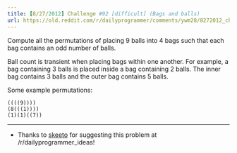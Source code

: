 ```yaml
---
title: [8/27/2012] Challenge #92 [difficult] (Bags and balls)
url: https://old.reddit.com/r/dailyprogrammer/comments/ywm28/8272012_challenge_92_difficult_bags_and_balls/
---
```


Compute all the permutations of placing 9 balls into 4 bags such that each bag contains an odd number of balls.

Ball count is transient when placing bags within one another. For example, a bag containing 3 balls is placed inside a bag containing 2 balls. The inner bag contains 3 balls and the outer bag contains 5 balls.

Some example permutations:

    ((((9))))
    (8(((1))))
    (1)(1)((7))

***

* Thanks to [skeeto](http://www.reddit.com/user/skeeto) for suggesting this problem at /r/dailyprogrammer_ideas!